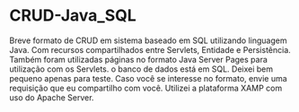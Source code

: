 # CRUD-Java_SQL

Breve formato de CRUD em sistema baseado em SQL utilizando linguagem Java. Com recursos compartilhados entre Servlets, Entidade e Persistência. Também foram utilizadas páginas 
no formato Java Server Pages para utilização com os Servlets. o banco de dados está em SQL. Deixei bem pequeno apenas para teste. Caso você se interesse no formato, envie uma
requisição que eu compartilho com você. Utilizei a plataforma XAMP com uso do Apache Server.

